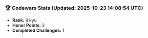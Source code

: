 ### 🏆 Codewars Stats (Updated: 2025-10-23 14:08:54 UTC)

- **Rank:** 8 kyu
- **Honor Points:** 3
- **Completed Challenges:** 1
